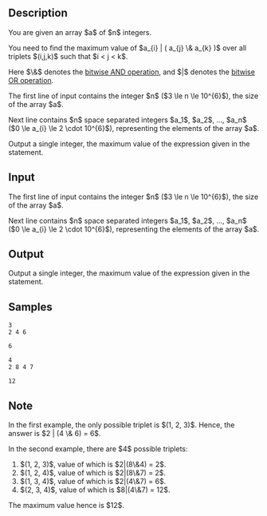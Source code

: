 ## Description

<div><p>You are given an array $a$ of $n$ integers.</p><p>You need to find the maximum value of $a_{i} | ( a_{j} \&amp; a_{k} )$ over all triplets $(i,j,k)$ such that $i &lt; j &lt; k$.</p><p>Here $\&amp;$ denotes the <a href="https://en.wikipedia.org/wiki/Bitwise_operation#AND">bitwise AND operation</a>, and $|$ denotes the <a href="https://en.wikipedia.org/wiki/Bitwise_operation#OR">bitwise OR operation</a>.</p></div><div class="input-specification"><p>The first line of input contains the integer $n$ ($3 \le n \le 10^{6}$), the size of the array $a$.</p><p>Next line contains $n$ space separated integers $a_1$, $a_2$, ..., $a_n$ ($0 \le a_{i} \le 2 \cdot 10^{6}$), representing the elements of the array $a$.</p></div><div class="output-specification"><p>Output a single integer, the maximum value of the expression given in the statement. </p></div>

## Input

<p>The first line of input contains the integer $n$ ($3 \le n \le 10^{6}$), the size of the array $a$.</p><p>Next line contains $n$ space separated integers $a_1$, $a_2$, ..., $a_n$ ($0 \le a_{i} \le 2 \cdot 10^{6}$), representing the elements of the array $a$.</p>

## Output

<p>Output a single integer, the maximum value of the expression given in the statement. </p>

## Samples

```input1
3
2 4 6
```

```output1
6
```






```input2
4
2 8 4 7
```

```output2
12
```




## Note

<p>In the first example, the only possible triplet is $(1, 2, 3)$. Hence, the answer is $2 | (4 \&amp; 6) = 6$.</p><p>In the second example, there are $4$ possible triplets: </p><ol> <li> $(1, 2, 3)$, value of which is $2|(8\&amp;4) = 2$. </li><li> $(1, 2, 4)$, value of which is $2|(8\&amp;7) = 2$. </li><li> $(1, 3, 4)$, value of which is $2|(4\&amp;7) = 6$. </li><li> $(2, 3, 4)$, value of which is $8|(4\&amp;7) = 12$. </li></ol><p>The maximum value hence is $12$.</p>
